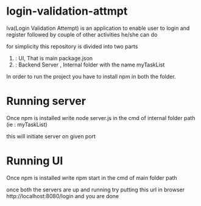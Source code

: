 # login-validation-attmpt
lva(Login Validation Attempt) is an application to enable user to login and register followed by couple of other activities he/she can do

for simplicity this repository is divided into two parts

1) : UI, That is main package.json
2) : Backend Server , Internal folder with the name myTaskList

In order to run the project you have to install npm in both the folder.

# Running server
Once npm is installed write node server.js in the cmd of internal folder path (ie : myTaskList)

this will initiate server on given port


# Running UI
Once npm is installed write npm start in the cmd of main folder path

once both the servers are up and running 
try putting this url in browser
http://localhost:8080/login
 and you are done